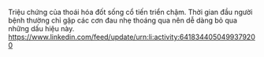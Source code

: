 Triệu chứng của thoái hóa đốt sống cổ tiến triển chậm. Thời gian đầu người bệnh thường chỉ gặp các cơn đau nhẹ thoáng qua nên dễ dàng bỏ qua những dấu hiệu này. 
https://www.linkedin.com/feed/update/urn:li:activity:6418344050499379200
